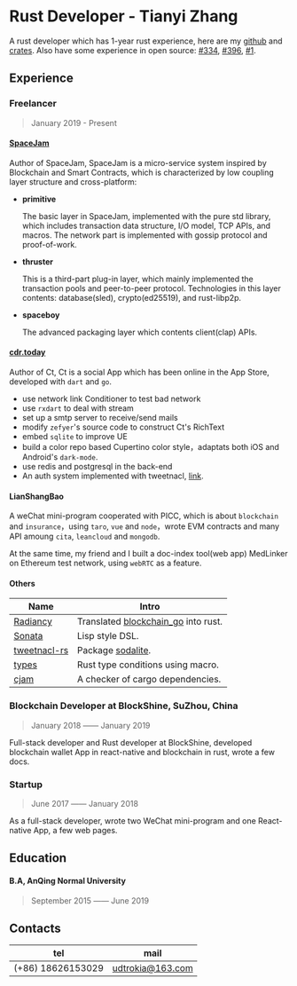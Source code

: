 # Rust Developer - Tianyi Zhang

A rust developer which has 1-year rust experience, here are my [github](https://github.com/clearloop) and [crates](https://crates.io/users/clearloop). Also have some experience in open source:  [#334](https://github.com/cryptape/cita/pull/334), [#396](https://github.com/cryptape/cita/pull/396), [#1](https://github.com/cryptape/homebrew-cita/pull/1).



## Experience

### Freelancer

> January 2019 - Present



#### [SpaceJam](https://crates.io/crates/spacejam)

Author of SpaceJam, SpaceJam is a micro-service system inspired by Blockchain and Smart Contracts, which is characterized by low coupling layer structure and cross-platform: 

+ __primitive__

  The basic layer in SpaceJam, implemented with the pure std library, which includes transaction data structure, I/O model, TCP APIs, and macros. The network part is implemented with gossip protocol and proof-of-work.

+ __thruster__  

  This is a  third-part plug-in layer, which mainly implemented the transaction pools and peer-to-peer protocol. Technologies in this layer contents: database(sled), crypto(ed25519), and rust-libp2p.

+ __spaceboy__ 

  The advanced packaging layer which contents client(clap) APIs.



####  [cdr.today](https://cdr-today.github.io/intro/)

Author of Ct, Ct is a social App which has been online in the App Store, developed with `dart` and `go`.

+ use network link Conditioner to test bad network
+ use `rxdart` to deal with stream
+ set up a smtp server to receive/send mails
+ modify  `zefyer`'s source code to construct Ct's RichText
+ embed `sqlite` to improve UE
+ build a color repo based Cupertino color style，adaptats both iOS and Android's `dark-mode`.
+ use redis and postgresql in the back-end
+ An auth system implemented with tweetnacl, [link](https://github.com/lark-in-today/mediumx-prototype).



#### LianShangBao

A weChat mini-program cooperated with PICC, which is about `blockchain` and `insurance`，using `taro`, `vue` and `node`，wrote EVM contracts and many API amoung `cita`, `leancloud` and `mongodb`.

At the same time, my friend and I built a doc-index tool(web app) MedLinker on Ethereum test network, using `webRTC` as a feature.



#### Others

| Name                                                  | Intro                                                        |
| ----------------------------------------------------- | ------------------------------------------------------------ |
| [Radiancy](https://github.com/udtrokia/Radiancy)      | Translated [blockchain_go](https://github.com/Jeiwan/blockchain_go) into rust. |
| [Sonata](https://crates.io/crates/sonata)             | Lisp style DSL.                                              |
| [tweetnacl-rs](https://crates.io/crates/tweetnacl-rs) | Package [sodalite](https://crates.io/crates/sodalite).       |
| [types](https://crates.io/crates/types)               | Rust type conditions using macro.                            |
| [cjam](https://crates.io/crates/cjam)                 | A checker of cargo dependencies.                             |



### Blockchain Developer at BlockShine, SuZhou, China

> January 2018 —— January 2019

Full-stack developer and Rust developer at BlockShine, developed blockchain wallet App in react-native and blockchain in rust, wrote a few docs.



### Startup

> June 2017 —— January 2018

As a full-stack developer, wrote two WeChat mini-program and one React-native App, a few web pages.



## Education 

#### B.A, AnQing Normal University

> September 2015 —— June 2019



## Contacts

| tel               | mail             |
|-------------------|------------------|
| (+86) 18626153029 | udtrokia@163.com |
